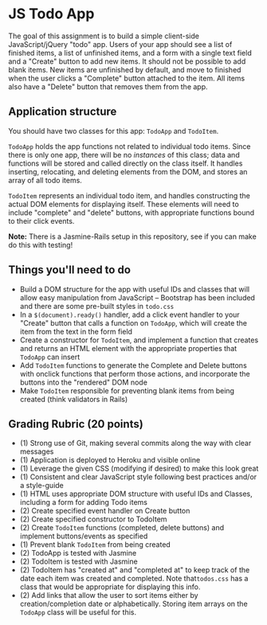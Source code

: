 # JS Todo App

The goal of this assignment is to build a simple client-side JavaScript/jQuery "todo" app. Users of your app should see a list of finished items, a list of unfinished items, and a form with a single text field and a "Create" button to add new items. It should not be possible to add blank items. New items are unfinished by default, and move to finished when the user clicks a "Complete" button attached to the item. All items also have a "Delete" button that removes them from the app.

## Application structure

You should have two classes for this app: `TodoApp` and `TodoItem`.

`TodoApp` holds the app functions not related to individual todo items. Since there is only one app, there will be no *instances* of this class; data and functions will be stored and called directly on the class itself. It handles inserting, relocating, and deleting elements from the DOM, and stores an array of all todo items.

`TodoItem` represents an individual todo item, and handles constructing the actual DOM elements for displaying itself. These elements will need to include "complete" and "delete" buttons, with appropriate functions bound to their click events.

**Note:** There is a Jasmine-Rails setup in this repository, see if you can make do this with testing!

## Things you'll need to do

* Build a DOM structure for the app with useful IDs and classes that will allow easy manipulation from JavaScript &ndash; Bootstrap has been included and there are some pre-built styles in `todo.css`
* In a `$(document).ready()` handler, add a click event handler to your "Create" button that calls a function on `TodoApp`, which will create the item from the text in the form field
* Create a constructor for `TodoItem`, and implement a function that creates and returns an HTML element with the appropriate properties that `TodoApp` can insert
* Add `TodoItem` functions to generate the Complete and Delete buttons with onclick functions that perform those actions, and incorporate the buttons into the "rendered" DOM node
* Make `TodoItem` responsible for preventing blank items from being created (think validators in Rails)

## Grading Rubric (20 points)

- (1) Strong use of Git, making several commits along the way with clear messages
- (1) Application is deployed to Heroku and visible online
- (1) Leverage the given CSS (modifying if desired) to make this look great
- (1) Consistent and clear JavaScript style following best practices and/or a style-guide
- (1) HTML uses appropriate DOM structure with useful IDs and Classes, including a form for adding Todo items
- (2) Create specified event handler on Create button
- (2) Create specified constructor to TodoItem
- (2) Create `TodoItem` functions (completed, delete buttons) and implement buttons/events as specified
- (1) Prevent blank `TodoItem` from being created
- (2) TodoApp is tested with Jasmine
- (2) TodoItem is tested with Jasmine
- (2) TodoItem has "created at" and "completed at" to keep track of the date each item was created and completed. Note that`todos.css` has a class that would be appropriate for displaying this info.
- (2) Add links that allow the user to sort items either by creation/completion date or alphabetically. Storing item arrays on the `TodoApp` class will be useful for this.

